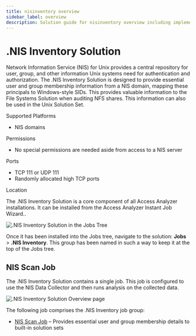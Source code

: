```yaml
---
title: nisinventory overview
sidebar_label: overview
description: Solution guide for nisinventory overview including implementation steps, configuration, and best practices.
---
```


# .NIS Inventory Solution

Network Information Service (NIS) for Unix provides a central repository for user, group, and other
information Unix systems need for authentication and authorization. The .NIS Inventory Solution is
designed to provide essential user and group membership information from a NIS domain, mapping these
principals to Windows-style SIDs. This provides valuable information to the File Systems Solution
when auditing NFS shares. This information can also be used in the Unix Solution Set.

Supported Platforms

- NIS domains

Permissions

- No special permissions are needed aside from access to a NIS server

Ports

- TCP 111 or UDP 111
- Randomly allocated high TCP ports

Location

The .NIS Inventory Solution is a core component of all Access Analyzer installations. It can be
installed from the Access Analyzer Instant Job Wizard..

![.NIS Inventory Solution in the Jobs Tree](/img/product_docs/accessanalyzer/admin/hostmanagement/jobstree.webp)

Once it has been installed into the Jobs tree, navigate to the solution: **Jobs** > **.NIS
Inventory**. This group has been named in such a way to keep it at the top of the Jobs tree.

## NIS Scan Job

The .NIS Inventory Solution contains a single job. This job is configured to use the NIS Data
Collector and then runs analysis on the collected data.

![.NIS Inventory Solution Overview page](/img/product_docs/accessanalyzer/admin/runninginstances/overviewpage.webp)

The following job comprises the .NIS Inventory job group:

- [NIS Scan Job](/docs/accessanalyzer/12.0/solutions/nisinventory/nis-scan.md) – Provides essential user and group membership details to built-in
  solution sets
